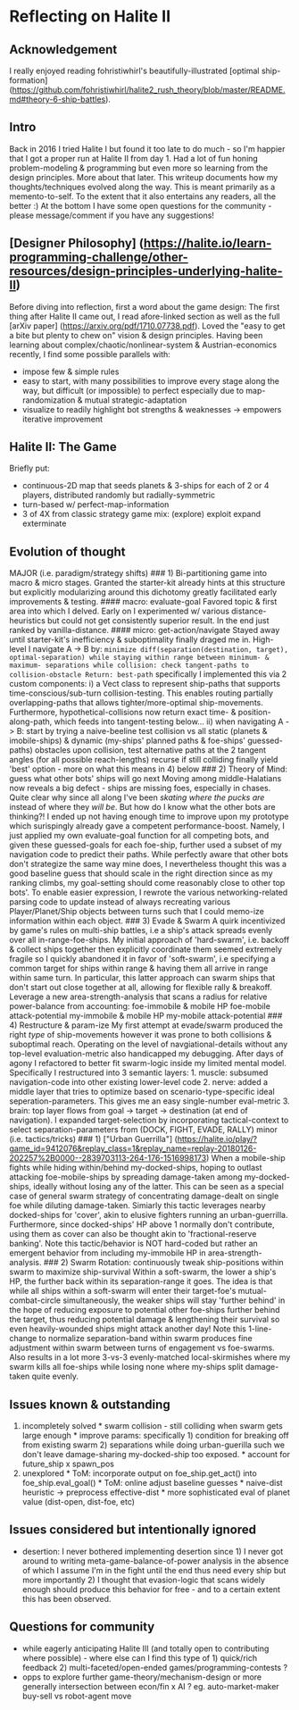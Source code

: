 # Reflecting on Halite II

## Acknowledgement
  I really enjoyed reading fohristiwhirl's beautifully-illustrated [optimal ship-formation] (https://github.com/fohristiwhirl/halite2_rush_theory/blob/master/README.md#theory-6-ship-battles).

## Intro
  Back in 2016 I tried Halite I but found it too late to do much - so I'm happier that I got a proper run at Halite II from day 1.  Had a lot of fun honing problem-modeling & programming but even more so learning from the design principles.  More about that later.
  This writeup documents how my thoughts/techniques evolved along the way.  This is meant primarily as a memento-to-self.  To the extent that it also entertains any readers, all the better :)
  At the bottom I have some open questions for the community - please message/comment if you have any suggestions!

## [Designer Philosophy] (https://halite.io/learn-programming-challenge/other-resources/design-principles-underlying-halite-II)
  Before diving into reflection, first a word about the game design:
  The first thing after Halite II came out, I read afore-linked section as well as the full [arXiv paper] (https://arxiv.org/pdf/1710.07738.pdf).  Loved the "easy to get a bite but plenty to chew on" vision & design principles.  Having been learning about complex/chaotic/nonlinear-system & Austrian-economics recently, I find some possible parallels with:
  * impose few & simple rules
  * easy to start, with many possibilities to improve every stage along the way, but difficult (or impossible) to perfect especially due to map-randomization & mutual strategic-adaptation
  * visualize to readily highlight bot strengths & weaknesses -> empowers iterative improvement

## Halite II: The Game
  Briefly put:
  * continuous-2D map that seeds planets & 3-ships for each of 2 or 4 players, distributed randomly but radially-symmetric
  * turn-based w/ perfect-map-information
  * 3 of 4X from classic strategy game mix: (explore) exploit expand exterminate

## Evolution of thought
  MAJOR (i.e. paradigm/strategy shifts)
    ### 1) Bi-partitioning game into macro & micro stages.
      Granted the starter-kit already hints at this structure but explicitly modularizing around this dichotomy greatly facilitated early improvements & testing.
      #### macro: evaluate-goal
        Favored topic & first area into which I delved. Early on I experimented w/ various distance-heuristics but could not get consistently superior result.  In the end just ranked by vanilla-distance.
      #### micro: get-action/navigate
        Stayed away until starter-kit's inefficiency & suboptimality finally draged me in.  High-level I navigate A -> B by:
        ```
        minimize diff(separation(destination, target), optimal-separation) while staying within range between minimum- & maximum- separations
        while collision: check tangent-paths to collision-obstacle
        Return: best-path
        ```
        specifically I implemented this via 2 custom components:
          i) a Vect class to represent ship-paths that supports time-conscious/sub-turn collision-testing.  This enables routing partially overlapping-paths that allows tighter/more-optimal ship-movements.  Furthermore, hypothetical-collisions now return exact time- & position-along-path, which feeds into tangent-testing below...
          ii) when navigating A -> B:
            start by trying a naive-beeline
            test collision vs all static (planets & imobile-ships) & dynamic (my-ships' planned paths & foe-ships' guessed-paths) obstacles
            upon collision, test alternative paths at the 2 tangent angles (for all possible reach-lengths)
            recurse if still colliding
            finally yield 'best' option - more on what this means in 4) below
    ### 2) Theory of Mind: guess what other bots' ships will go next
      Moving among middle-Halatians now reveals a big defect - ships are missing foes, especially in chases.  Quite clear why since all along I've been *skating where the pucks are* instead of where they *will be*.  But how do I know what the other bots are thinking?!
      I ended up not having enough time to improve upon my prototype which surispingly already gave a competent performance-boost.  Namely, I just applied my own evaluate-goal function for all competing bots, and given these guessed-goals for each foe-ship, further used a subset of my navigation code to predict their paths.
      While perfectly aware that other bots don't strategize the same way mine does, I nevertheless thought this was a good baseline guess that should scale in the right direction since as my ranking climbs, my goal-setting should come reasonably close to other top bots'.
      To enable easier expression, I rewrote the various networking-related parsing code to update instead of always recreating various Player/Planet/Ship objects between turns such that I could memo-ize information within each object.
    ### 3) Evade & Swarm
      A quirk incentivized by game's rules on multi-ship battles, i.e a ship's attack spreads evenly over all in-range-foe-ships.
      My initial approach of 'hard-swarm', i.e. backoff & collect ships together then explicitly coordinate them seemed extremely fragile so I quickly abandoned it in favor of 'soft-swarm', i.e specifying a common target for ships within range & having them all arrive in range within same turn.  In particular, this latter approach can swarm ships that don't start out close together at all, allowing for flexible rally & breakoff.
      Leverage a new area-strength-analysis that scans a radius for relative power-balance from accounting:
        foe-immobile & mobile HP
        foe-mobile attack-potential
        my-immobile & mobile HP
        my-mobile attack-potential
    ### 4) Restructure & param-ize
      My first attempt at evade/swarm produced the right *type* of ship-movements however it was prone to both collisions & suboptimal reach.  Operating on the level of navgiational-details without any top-level evaluation-metric also handicapped my debugging.  After days of agony I refactored to better fit swarm-logic inside my limited mental model.  Specifically I restructured into 3 semantic layers:
      1. muscle: subsumed navigation-code into other existing lower-level code
      2. nerve: added a middle layer that tries to optimize based on scenario-type-specific ideal seperation-parameters.  This gives me an easy single-number eval-metric
      3. brain: top layer flows from goal -> target -> destination (at end of navigation).  I expanded target-selection by incorporating tactical-context to select separation-parameters from (DOCK, FIGHT, EVADE, RALLY)
  minor (i.e. tactics/tricks)
    ### 1) ["Urban Guerrilla"] (https://halite.io/play/?game_id=9412076&replay_class=1&replay_name=replay-20180126-202257%2B0000--2839703113-264-176-1516998173)
      When a mobile-ship fights while hiding within/behind my-docked-ships, hoping to outlast attacking foe-mobile-ships by spreading damage-taken among my-docked-ships, ideally without losing any of the latter.
      This can be seen as a special case of general swarm strategy of concentrating damage-dealt on single foe while diluting damage-taken.  Simiarly this tactic leverages nearby docked-ships for 'cover', akin to elusive fighters running an urban-guerrilla.  Furthermore, since docked-ships' HP above 1 normally don't contribute, using them as cover can also be thought akin to 'fractional-reserve banking'.
      Note this tactic/behavior is NOT hard-coded but rather an emergent behavior from including my-immobile HP in area-strength-analysis.
    ### 2) Swarm Rotation: continuously tweak ship-positions within swarm to maximize ship-survival
      Within a soft-swarm, the lower a ship's HP, the further back within its separation-range it goes.  The idea is that while all ships within a soft-swarm will enter their target-foe's mutual-combat-circle simultaneously, the weaker ships will stay 'further behind' in the hope of reducing exposure to potential other foe-ships further behind the target, thus reducing potential damage & lengthening their survival so even heavily-wounded ships might attack another day!
      Note this 1-line-change to normalize separation-band within swarm produces fine adjustment within swarm between turns of engagement vs foe-swarms.  Also results in a lot more 3-vs-3 evenly-matched local-skirmishes where my swarm kills all foe-ships while losing none where my-ships split damage-taken quite evenly.

## Issues known & outstanding
  1. incompletely solved
    * swarm collision - still colliding when swarm gets large enough
    * improve params: specifically 1) condition for breaking off from existing swarm 2) separations while doing urban-guerilla such we don't leave damage-sharing my-docked-ship too exposed.
    * account for future_ship x spawn_pos
  2. unexplored
    * ToM: incorporate output on foe_ship.get_act() into foe_ship.eval_goal()
    * ToM: online adjust baseline guesses
    * naive-dist heuristic -> preprocess effective-dist
    * more sophisticated eval of planet value (dist-open, dist-foe, etc)

## Issues considered but intentionally ignored
  * desertion: I never bothered implementing desertion since 1) I never got around to writing meta-game-balance-of-power analysis in the absence of which I assume I'm in the fight until the end thus need every ship but more importantly 2) I thought that evasion-logic that scans widely enough should produce this behavior for free - and to a certain extent this has been observed.


## Questions for community
  * while eagerly anticipating Halite III (and totally open to contributing where possible) - where else can I find this type of 1) quick/rich feedback 2) multi-faceted/open-ended games/programming-contests ?
  * opps to explore further game-theory/mechanism-design or more generally intersection between econ/fin x AI ?
    eg. auto-market-maker buy-sell vs robot-agent move

